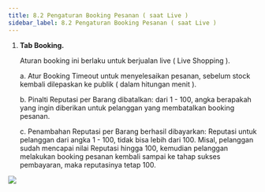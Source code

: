```yaml
---
title: 8.2 Pengaturan Booking Pesanan ( saat Live )
sidebar_label: 8.2 Pengaturan Booking Pesanan ( saat Live )
---
```

1. ﻿**Tab Booking.**

   A﻿turan booking ini berlaku untuk berjualan live ( Live Shopping ).

   a. A﻿tur Booking Timeout untuk menyelesaikan pesanan, sebelum stock kembali dilepaskan ke publik ( dalam hitungan menit ).

   b. Pinalti Reputasi per Barang dibatalkan: dari 1 - 100, angka berapakah yang ingin diberikan untuk pelanggan yang membatalkan booking pesanan.

   c. Penambahan Reputasi per Barang berhasil dibayarkan: Reputasi untuk pelanggan dari angka 1 - 100, tidak bisa lebih dari 100. Misal, pelanggan sudah mencapai nilai Reputasi hingga 100, kemudian pelanggan melakukan booking pesanan kembali sampai ke tahap sukses pembayaran, maka reputasinya tetap 100.

![](/img/tab-booking-dashboard-onee.png)